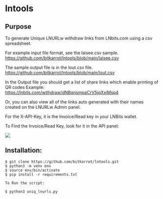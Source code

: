 # lntools

## Purpose
To generate Unique LNURLw withdraw links from LNbits.com using a csv spreadsheet.

For example input file format, see the laisee.csv sample. 
https://github.com/bitkarrot/lntools/blob/main/laisee.csv

The sample output file is in the lout.csv file. 
https://github.com/bitkarrot/lntools/blob/main/lout.csv

In the Output file you should get a list of share links which enable printing of QR codes
Example: https://lnbits.com/withdraw/dNBqnsmpaCrV5jqXxiMsp4

Or, you can also view all of the links auto generated with their names created on the LNURLw Admin panel.

For the X-API-Key, it is the Invoice/Read key in your LNBits wallet. 

To Find the Invoice/Read Key, look for it in the API panel: 

<img src="https://github.com/bitkarrot/lntools/blob/main/Screen%20Shot%202021-01-07%20at%206.33.19%20PM.png"/>


## Installation:
```
$ git clone https://github.com/bitkarrot/lntools.git
$ python3 -m venv env
$ source env/bin/activate
$ pip install -r requirements.txt

To Run the script: 

$ python3 uniq_lnurls.py 
```
